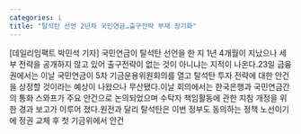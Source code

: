 ```yaml
---
categories: i
title: "탈석탄 선언 2년차 국민연금…출구전략 부재 장기화"
---
```

[데일리임팩트 박민석 기자] 국민연금이 탈석탄 선언을 한 지 1년 4개월이 지났으나 세부 전략을 공개하지 않고 있어 출구전략이 없는 것이 아니냐는 지적이 나온다.23일 금융권에서는 이날 국민연금이 5차 기금운용위원회의를 열고 탈석탄 투자 전략에 대한 안건을 상정할 것이라는 예상이 나왔으나 무산됐다.이날 회의에서는 한국은행과 국민연금간의 통화 스와프가 주요 안건으로 논의되었으며 수탁자 책임활동에 관한 지침 개정을 위한 경과 보고가 이루어 졌다.원전과 달리 탈석탄은 이번 정부도 동의하는 정책 노선이기에 정권 교체 후 첫 기금위에서 안건